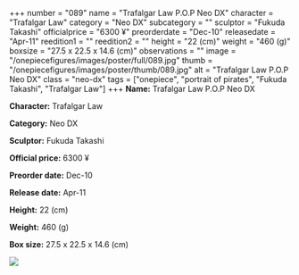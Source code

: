 +++
number = "089"
name = "Trafalgar Law P.O.P Neo DX"
character = "Trafalgar Law"
category = "Neo DX"
subcategory = ""
sculptor = "Fukuda Takashi"
officialprice = "6300 ¥"
preorderdate = "Dec-10"
releasedate = "Apr-11"
reedition1 = ""
reedition2 = ""
height = "22 (cm)"
weight = "460 (g)"
boxsize = "27.5 x 22.5 x 14.6 (cm)"
observations = ""
image = "/onepiecefigures/images/poster/full/089.jpg"
thumb = "/onepiecefigures/images/poster/thumb/089.jpg"
alt = "Trafalgar Law P.O.P Neo DX"
class = "neo-dx"
tags = ["onepiece", "portrait of pirates", "Fukuda Takashi", "Trafalgar Law"]
+++
**Name:** Trafalgar Law P.O.P Neo DX

**Character:** Trafalgar Law

**Category:** Neo DX 

**Sculptor:** Fukuda Takashi

**Official price:** 6300 ¥

**Preorder date:** Dec-10

**Release date:** Apr-11

**Height:** 22 (cm)

**Weight:** 460 (g)

**Box size:** 27.5 x 22.5 x 14.6 (cm)

<img src="/onepiecefigures/images/poster/thumb/089.jpg">